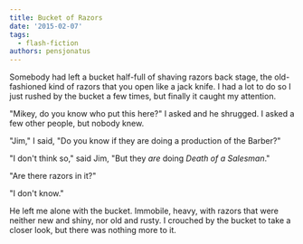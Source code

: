 ```yaml
---
title: Bucket of Razors
date: '2015-02-07'
tags:
  - flash-fiction
authors: pensjonatus
---
```


Somebody had left a bucket half-full of shaving razors back stage, the
old-fashioned kind of razors that you open like a jack knife. I had a lot to do
so I just rushed by the bucket a few times, but finally it caught my attention.

<!-- truncate -->

"Mikey, do you know who put this here?" I asked and he shrugged. I asked a few
other people, but nobody knew.

"Jim," I said, "Do you know if they are doing a production of the Barber?"

"I don't think so," said Jim, "But they _are_ doing _Death of a Salesman_."

"Are there razors in it?"

"I don't know."

He left me alone with the bucket. Immobile, heavy, with razors that were neither
new and shiny, nor old and rusty. I crouched by the bucket to take a closer
look, but there was nothing more to it.
